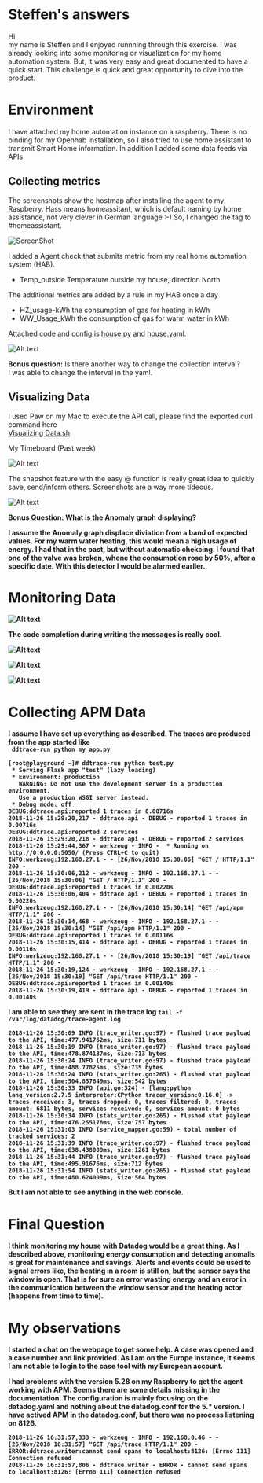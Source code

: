 # Steffen's answers

Hi<br>
my name is Steffen and I enjoyed runnning through this exercise. I was already
looking into some monitoring or visualization for my home automation system. But, 
it was very easy and great documented to have a quick start. This challenge is quick
and great opportunity to dive into the product.<br>

# Environment
I have attached my home automation instance on a raspberry. There is no
binding for my Openhab installation, so I also tried to use home assistant
to transmit Smart Home information. In addition I added some data feeds via APIs<br>

## Collecting metrics
The screenshots show the hostmap after installing the agent to my Raspberry.
Hass means homeassitant, which is default naming by home assistance, not very clever in German language :-)
So, I changed the tag to \#homeassistant.

![ScreenShot](https://github.com/mod42/hiring-engineers/raw/master/screenshots/hostmap_details.png)

I added a Agent check that submits metric from my real home automation system (HAB). <br>
*	Temp_outside Temperature outside my house, direction North 

The additional metrics are added by a rule in my HAB once a day<br>
* HZ_usage-kWh the consumption of gas for heating in kWh<br>
* WW_Usage_kWh the consumption of gas for warm water in kWh<br>

Attached code and config is [house.py](src/house.py) and [house.yaml](src/house.yaml).

![Alt text](screenshots/openhab.png?raw=true "Openhab")

<b>Bonus question:</b> Is there another way to change the collection interval? <br>
 I was able to change the interval in the yaml.

## Visualizing Data

I used Paw on my Mac to execute the API call, please find the exported curl command here <br>
[Visualizing Data.sh](src/Visualizing_Data.sh)

My Timeboard (Past week)

 ![Alt text](screenshots/dashboard.png?raw=true "Dashboard")

The snapshot feature with the easy @ function is really great idea to quickly
save, send/inform others. Screenshots are a way more tideous. 

 ![Alt text](screenshots/snapshot.png?raw=true "Dashboard")


<b>Bonus Question:<b> What is the Anomaly graph displaying?<br>

I assume the Anomaly graph displace diviation from a band of expected values.
For my warm water heating, this would mean a high usage of energy. I had that in
the past, but without automatic chekcing. I found that one of the valve was broken,
whene the consumption rose by 50%, after a specific date. With this detector I would 
be alarmed earlier.

# Monitoring Data

![Alt text](screenshots/temp_step1+2.png?raw=true "temp_step1+2")


The code completion during writing the messages is really cool.

![Alt text](screenshots/alert_message.png?raw=true "alert_message")


![Alt text](screenshots/email_planned_downtime.png?raw=true "Email for planned downtime")

![Alt text](screenshots/alert_message.png?raw=true "alert_message")

# Collecting APM Data

I assume I have set up everything as described. The traces are produced from the app started like<br>
` ddtrace-run python my_app.py`

```shell
[root@playground ~]# ddtrace-run python test.py
 * Serving Flask app "test" (lazy loading)
 * Environment: production
   WARNING: Do not use the development server in a production environment.
   Use a production WSGI server instead.
 * Debug mode: off
DEBUG:ddtrace.api:reported 1 traces in 0.00716s
2018-11-26 15:29:20,217 - ddtrace.api - DEBUG - reported 1 traces in 0.00716s
DEBUG:ddtrace.api:reported 2 services
2018-11-26 15:29:20,218 - ddtrace.api - DEBUG - reported 2 services
2018-11-26 15:29:44,367 - werkzeug - INFO -  * Running on http://0.0.0.0:5050/ (Press CTRL+C to quit)
INFO:werkzeug:192.168.27.1 - - [26/Nov/2018 15:30:06] "GET / HTTP/1.1" 200 -
2018-11-26 15:30:06,212 - werkzeug - INFO - 192.168.27.1 - - [26/Nov/2018 15:30:06] "GET / HTTP/1.1" 200 -
DEBUG:ddtrace.api:reported 1 traces in 0.00220s
2018-11-26 15:30:06,404 - ddtrace.api - DEBUG - reported 1 traces in 0.00220s
INFO:werkzeug:192.168.27.1 - - [26/Nov/2018 15:30:14] "GET /api/apm HTTP/1.1" 200 -
2018-11-26 15:30:14,468 - werkzeug - INFO - 192.168.27.1 - - [26/Nov/2018 15:30:14] "GET /api/apm HTTP/1.1" 200 -
DEBUG:ddtrace.api:reported 1 traces in 0.00116s
2018-11-26 15:30:15,414 - ddtrace.api - DEBUG - reported 1 traces in 0.00116s
INFO:werkzeug:192.168.27.1 - - [26/Nov/2018 15:30:19] "GET /api/trace HTTP/1.1" 200 -
2018-11-26 15:30:19,124 - werkzeug - INFO - 192.168.27.1 - - [26/Nov/2018 15:30:19] "GET /api/trace HTTP/1.1" 200 -
DEBUG:ddtrace.api:reported 1 traces in 0.00140s
2018-11-26 15:30:19,419 - ddtrace.api - DEBUG - reported 1 traces in 0.00140s
```

I am able to see they are sent in the trace log `tail -f /var/log/datadog/trace-agent.log`

```shell
2018-11-26 15:30:09 INFO (trace_writer.go:97) - flushed trace payload to the API, time:477.941762ms, size:711 bytes
2018-11-26 15:30:19 INFO (trace_writer.go:97) - flushed trace payload to the API, time:478.874137ms, size:713 bytes
2018-11-26 15:30:24 INFO (trace_writer.go:97) - flushed trace payload to the API, time:488.77825ms, size:735 bytes
2018-11-26 15:30:24 INFO (stats_writer.go:265) - flushed stat payload to the API, time:504.857649ms, size:542 bytes
2018-11-26 15:30:33 INFO (api.go:324) - [lang:python lang_version:2.7.5 interpreter:CPython tracer_version:0.16.0] -> traces received: 3, traces dropped: 0, traces filtered: 0, traces amount: 6811 bytes, services received: 0, services amount: 0 bytes
2018-11-26 15:30:34 INFO (stats_writer.go:265) - flushed stat payload to the API, time:476.255178ms, size:757 bytes
2018-11-26 15:31:03 INFO (service_mapper.go:59) - total number of tracked services: 2
2018-11-26 15:31:39 INFO (trace_writer.go:97) - flushed trace payload to the API, time:638.438009ms, size:1261 bytes
2018-11-26 15:31:44 INFO (trace_writer.go:97) - flushed trace payload to the API, time:495.91676ms, size:712 bytes
2018-11-26 15:31:54 INFO (stats_writer.go:265) - flushed stat payload to the API, time:480.624009ms, size:564 bytes
```


But I am not able to see anything in the web console.
# Final Question

I think monitoring my house with Datadog would be a great thing. As I described above, monitoring
energy consumption and detecting anomalis is great for maintenance and savings. Alerts and events could
be used to signal errors like, the heating in a room is still on, but the sensor says the window
is open. That is for sure an error wasting energy and an error in the communication between the window
sensor and the heating actor (happens from time to time).   

# My observations

I started a chat on the webpage to get some help. A case was opened and a case number and
link provided. As I am on the Europe instance, it seems I am not able to login to the case tool
with my European account.

I had problems with the version 5.28 on my Raspberry to get the agent working with APM. Seems 
there are some details missing in the documentation. The configuration is mainly focusing on the 
datadog.yaml and nothing about the datadog.conf for the 5.* version. I have actived APM in the 
datadog.conf, but there was no process listening on 8126.

```shell
2018-11-26 16:31:57,333 - werkzeug - INFO - 192.168.0.46 - - [26/Nov/2018 16:31:57] "GET /api/trace HTTP/1.1" 200 -
ERROR:ddtrace.writer:cannot send spans to localhost:8126: [Errno 111] Connection refused
2018-11-26 16:31:57,806 - ddtrace.writer - ERROR - cannot send spans to localhost:8126: [Errno 111] Connection refused
```




